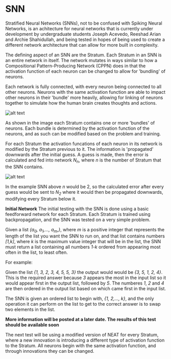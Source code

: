 # SNN

Stratified Neural Networks (SNNs), not to be confused with Spiking Neural Networks, is an achitecture for neural networks that is currently under development by undergraduate students Joseph Acevedo, Reeshad Arian and Archie Shahidullah, and being tested in hopes of being used to create a different network architecture that can allow for more built in complexity.

The defining aspect of an SNN are the Stratum. Each Stratum in an SNN is an entire network in itself. The network mutates in ways similar to how a Compositional Pattern-Producing Network (CPPN) does in that the activation function of each neuron can be changed to allow for 'bundling' of neurons.

Each network is fully connected, with every neuron being connected to all other neurons. Neurons with the same activation function are able to impact other neurons in their 'bundle' more heavily, allowing for linking of neurons together to simulate how the human brain creates thoughts and actions.

![alt text](http://i67.tinypic.com/2exo7sp.png)

As shown in the image each Stratum contains one or more 'bundles' of neurons. Each bundle is determined by the activation function of the neurons, and as such can be modified based on the problem and training.

For each Stratum the activation funcations of each neuron in its network is modified by the Stratum previous to it. The information is 'propagated' downwards after the initial guess. A guess is made, then the error is calculated and fed into network *N<sub>n</sub>*, where *n* is the number of Stratum that the SNN contains.

![alt text](http://i68.tinypic.com/epkpvp.png)

In the example SNN above *n* would be 2, so the calculated error after every guess would be sent to *N<sub>2</sub>* where it would then be propagated downwards, modifying every Stratum below it.

**Initial Network**
The initial testing with the SNN is done using a basic feedforward network for each Stratum. Each Stratum is trained using backpropagation, and the SNN was tested on a very simple problem.

Given a list *{a<sub>0</sub>, a<sub>1</sub>,..., a<sub>m</sub>,}*, where *m* is a positive integer that represents the length of the list you want the SNN to run on, and that list contains numbers *[1,k]*, where *k* is the maximum value integer that will be in the list, the SNN must return a list containing all numbers *1-k* ordered from appearing most often in the list, to least often.

For example:

Given the list *{1, 3, 2, 3, 4, 5, 5, 3}* the output would would be *{3, 5, 1, 2, 4}*. This is the required answer because *3* appears the most in the input list so it would appear first in the output list, followed by *5*. The numberes *1*, *2* and *4* are then ordered in the output list based on which came first in the input list.

The SNN is given an ordered list to begin with, *{1, 2,..., k}*, and the only operation it can perform on the list to get to the correct answer is to swap two elements in the list.

**More information will be posted at a later date. The results of this test should be available soon**

The next test will be using a modified version of NEAT for every Stratum, where a new innovation is introducing a different type of activation function to the Stratum. All neurons begin with the same activation function, and through innovations they can be changed.
